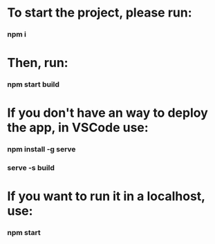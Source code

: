 # To start the project, please run:

### npm i

# Then, run:

### npm start build

# If you don't have an way to deploy the app, in VSCode use:

### npm install -g serve
### serve -s build

# If you want to run it in a localhost, use:

### npm start

